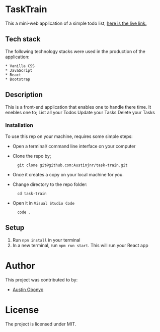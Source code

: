# TaskTrain

This a mini-web application of a simple todo list, <a href="https://covid-19-tracker-db3rv2t8v-austinjnr.vercel.app/">here is the live link.</a>

## Tech stack

The following technology stacks were used in the production of the application:

    * Vanilla CSS
    * JavaScript
    * React
    * Bootstrap


## Description

This is a front-end application that enables one to handle there time. It enebles one to;
    List all your Todos
    Update your Tasks
    Delete your Tasks

### Installation

To use this rep on your machine, requires some simple steps:
- Open a terminal/ command line interface on your computer
- Clone the repo by;

        git clone git@github.com:Austinjnr/task-train.git

- Once it creates a copy on your local machine for you.
- Change directory to the repo folder:

        cd task-train

- Open it in ``Visual Studio Code``

        code .


## Setup

1. Run `npm install` in your terminal
2. In a new terminal, run `npm run start`. This will run your React app

# Author

This project was contributed to by:
- [Austin Obonyo](https://github.com/Austinjnr)

# License
The project is licensed under MIT.
